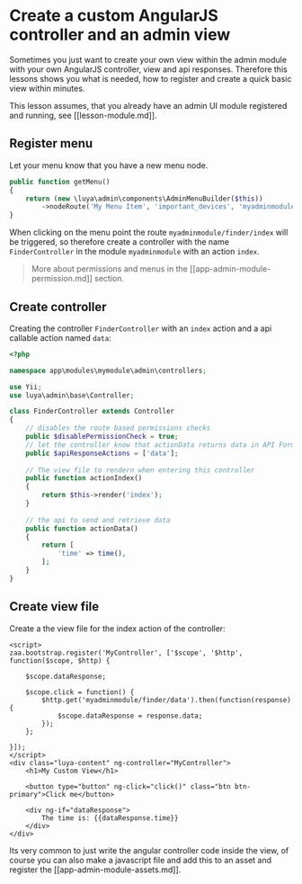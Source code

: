 # Create a custom AngularJS controller and an admin view

Sometimes you just want to create your own view within the admin module with your own AngularJS controller, view and api responses. Therefore this lessons shows you what is needed, how to register and create a quick basic view within minutes.

This lesson assumes, that you already have an admin UI module registered and running, see [[lesson-module.md]].

## Register menu

Let your menu know that you have a new menu node.

```php
public function getMenu()
{
    return (new \luya\admin\components\AdminMenuBuilder($this))
        ->nodeRoute('My Menu Item', 'important_devices', 'myadminmodule/finder/index');
}
```

When clicking on the menu point the route `myadminmodule/finder/index` will be triggered, so therefore create a controller with the name `FinderController` in the module `myadminmodule` with an action `index`.

> More about permissions and menus in the [[app-admin-module-permission.md]] section.

## Create controller

Creating the controller `FinderController` with an `index` action and a api callable action named `data`:

```php
<?php

namespace app\modules\mymodule\admin\controllers;

use Yii;
use luya\admin\base\Controller;

class FinderController extends Controller
{
    // disables the route based permissions checks
    public $disablePermissionCheck = true;
    // let the controller know that actionData returns data in API Format (json).
    public $apiResponseActions = ['data'];
    
    // The view file to rendern when entering this controller
    public function actionIndex()
    {
        return $this->render('index');
    }
    
    // the api to send and retrieve data
    public function actionData()
    {
        return [
            'time' => time(),
        ];    
    }
}
```

## Create view file

Create a the view file for the index action of the controller:

```
<script>
zaa.bootstrap.register('MyController', ['$scope', '$http', function($scope, $http) {

    $scope.dataResponse;

    $scope.click = function() {
        $http.get('myadminmodule/finder/data').then(function(response) {
            $scope.dataResponse = response.data;        
        });
    };
    
}]);
</script>
<div class="luya-content" ng-controller="MyController">
    <h1>My Custom View</h1>
    
    <button type="button" ng-click="click()" class="btn btn-primary">Click me</button>
    
    <div ng-if="dataResponse">
        The time is: {{dataResponse.time}}
    </div>
</div>
```

Its very common to just write the angular controller code inside the view, of course you can also make a javascript file and add this to an asset and register the [[app-admin-module-assets.md]].
